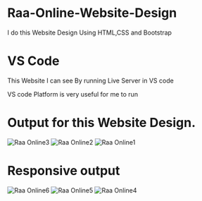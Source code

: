 # Raa-Online-Website-Design
I do this Website Design Using HTML,CSS and Bootstrap

# VS Code 
This Website I can see By running Live Server in VS code

VS code Platform is very useful for me to run  

# Output for this Website Design.
![Raa Online3](https://github.com/Rajeswari-28/Raa-Online-Website-Design/assets/128280511/5bf180fe-0d49-4bca-ac9d-85bed5ac04a7)
![Raa Online2](https://github.com/Rajeswari-28/Raa-Online-Website-Design/assets/128280511/48b43828-fb0f-4e02-b446-665be796f463)
![Raa Online1](https://github.com/Rajeswari-28/Raa-Online-Website-Design/assets/128280511/368453fe-9695-48f2-b330-f0e4bf391985)

# Responsive output
![Raa Online6](https://github.com/Rajeswari-28/Raa-Online-Website-Design/assets/128280511/2a33da99-6888-4250-8519-cec8ed9c481c)
![Raa Online5](https://github.com/Rajeswari-28/Raa-Online-Website-Design/assets/128280511/bce8da3b-07c7-4b11-bb17-671eb48a33ce)
![Raa Online4](https://github.com/Rajeswari-28/Raa-Online-Website-Design/assets/128280511/fb241546-b4a7-4189-add0-332f3e08f671)
